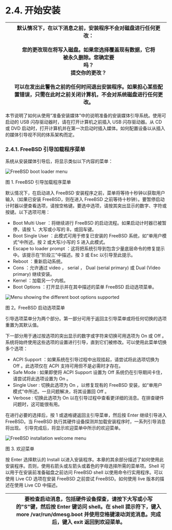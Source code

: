 # 2.4. 开始安装

|  | 默认情况下，在以下消息之前，安装程序不会对磁盘进行任何更改：<br /><br />您的更改现在将写入磁盘。如果您选择覆盖现有数据，它将<br />被永久删除。您确定要<br />吗？<br /> 提交你的更改？<br /><br />可以在发出此警告之前的任何时间退出安装程序。如果担心某些配置错误，只需在此时之前关闭计算机，不会对系统磁盘进行任何更改。 |
| -- | --------------------------------------------------------------------------------------------------------------------------------------------------------------------------------------------------------------------------------------------------------------------------------------- |

本节说明了如何从使用“准备安装媒体”中的说明准备的安装媒体引导系统。使用可启动的 USB 闪存驱动器时，请在打开计算机之前插入 USB 闪存驱动器。从 CD 或 DVD 启动时，打开计算机并在第一次启动时插入媒体。如何配置设备以从插入的媒体引导视不同的体系架构而定。

### 2.4.1. FreeBSD 引导加载程序菜单

系统从安装媒体引导后，将显示类似以下内容的菜单：

![FreeBSD boot loader menu](https://docs.freebsd.org/images/books/handbook/bsdinstall/bsdinstall-newboot-loader-menu.png)

图 1. FreeBSD 引导加载程序菜单

默认情况下，在启动进入 FreeBSD 安装程序之前，菜单将等待十秒钟以获取用户输入（如果已安装 FreeBSD，则在进入 FreeBSD 之前等待十秒钟）。要暂停启动计时器以便查看选项，请按空格键。要选中选项，请按其突出显示的数字、字符或按键。以下选项可用：

* Boot Multi User ：将继续进行 FreeBSD 的启动流程。如果启动计时器已被暂停，请按 1、大写或小写的 B，或回车键。
* Boot Single User ：此模式可用于修复已安装的 FreeBSD 系统，如“单用户模式”中所述。按 2 或大写/小写的 S 进入此模式。
* Escape to loader prompt ：这将把系统引导到包含少量底层命令的修复提示中。该提示在“阶段三”中描述。按 3 或 Esc 以引导至此提示。
* Reboot ：重新启动系统。
* Cons ：允许通过 video ， serial ， Dual (serial primary) 或 Dual (Video primary) 继续安装。
* Kernel ：加载另一个内核。
* Boot Options ：打开显示并在其中描述的菜单 FreeBSD 启动选项菜单。

![Menu showing the different boot options supported](https://docs.freebsd.org/images/books/handbook/bsdinstall/bsdinstall-boot-options-menu.png)

图 2。FreeBSD 启动选项菜单

引导选项菜单分为两个部分。第一部分可用于返回主引导菜单或将任何切换的选项重置为其默认值。

下一部分用于通过按选项的突出显示的数字或字符来切换可用选项为 On 或 Off 。系统将始终使用这些选项的设置进行引导，直到它们被修改。可以使用此菜单切换多个选项：

* ACPI Support ：如果系统在引导过程中出现挂起，请尝试将此选项切换为 Off 。此选项仅在 ACPI 支持可用但不是必需时才存在。
* Safe Mode : 如果即使将 ACPI Support 设置为 Off 系统仍在引导期间卡住，请尝试将此选项设置为 On 。
* Single User : 切换此选项为 On ，以修复现有的 FreeBSD 安装，如“单用户模式”中所述。一旦问题解决，将其设置回 Off 。
* Verbose : 切换此选项为 On 以在引导过程中查看更详细的消息。在排查硬件问题时，这可能很有用。

在进行必要的选择后，按 1 或退格键返回主引导菜单，然后按 Enter 继续引导进入 FreeBSD。当 FreeBSD 执行其硬件设备探测并加载安装程序时，一系列引导消息将出现。 引导完成后，将显示欢迎菜单中所示的欢迎菜单。

![FreeBSD installation welcome menu](https://docs.freebsd.org/images/books/handbook/bsdinstall/bsdinstall-choose-mode.png)

图 3. 欢迎菜单

按 Enter 选择默认的 Install 以进入安装程序。本章的其余部分描述了如何使用此安装程序。否则，使用右箭头或左箭头或着色的字母选择所需的菜单项。Shell 可以用于在安装前准备磁盘之前访问 FreeBSD shell 以使用命令行实用程序。可以使用 Live CD 选项在安装 FreeBSD 之前尝试 FreeBSD。如何使用 live 版本的描述在使用 Live CD 中描述。

|  | 要检查启动消息，包括硬件设备探查，请按下大写或小写的"S"键，然后按 Enter 键访问 shell。在 shell 提示符下，键入 more /var/run/dmesg.boot 并使用空格键滚动浏览消息。完成后，键入 exit 返回到欢迎菜单。 |
| -- | ----------------------------------------------------------------------------------------------------------------------------------------------------------------------------------------------------- |
